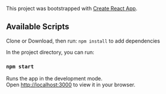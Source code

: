 

This project was bootstrapped with [Create React App](https://github.com/facebook/create-react-app).

## Available Scripts

Clone or Download, then run:  `npm install` to add dependencies

In the project directory, you can run:

### `npm start`

Runs the app in the development mode.\
Open [http://localhost:3000](http://localhost:3000) to view it in your browser.


